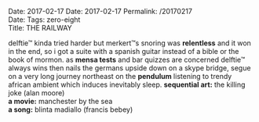 Date: 2017-02-17
Date: 2017-02-17
Permalink: /20170217  
Date: 
Tags: zero-eight  
Title: THE RAILWAY  
  
delftie™  kinda tried harder but merkert™s snoring was **relentless** and it won in the end, so i got a suite with a spanish guitar instead of a bible or the book of mormon. as **mensa tests** and bar quizzes are concerned delftie™ always wins then nails the germans upside down on a skype bridge, segue on a very long journey northeast on the **pendulum** listening to trendy african ambient which induces inevitably sleep.
**sequential art:** the killing joke (alan moore)  
**a movie:** manchester by the sea  
**a song:** blinta madiallo (francis bebey)  
